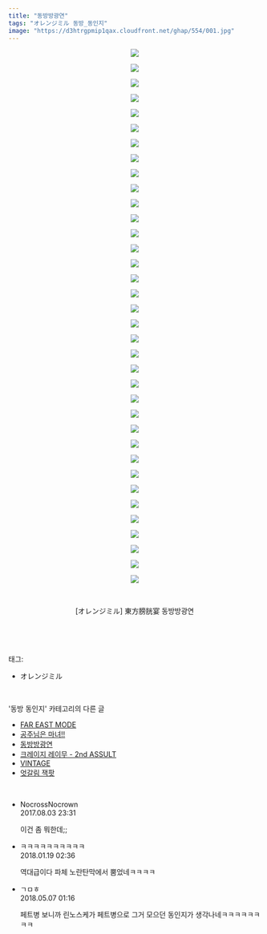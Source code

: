 ```yaml
---
title: "동방방광연"
tags: "オレンジミル 동방_동인지"
image: "https://d3htrgpmip1qax.cloudfront.net/ghap/554/001.jpg"
---
```

<div class="article">
<p style="text-align: center; clear: none; float: none;"><img src="{{ site.imgserver5 }}/ghap/554/001.jpg"/></p>
<p style="text-align: center; clear: none; float: none;"><img src="{{ site.imgserver5 }}/ghap/554/002.jpg"/></p>
<p style="text-align: center; clear: none; float: none;"><img src="{{ site.imgserver5 }}/ghap/554/003.jpg"/></p>
<p style="text-align: center; clear: none; float: none;"><img src="{{ site.imgserver5 }}/ghap/554/004.jpg"/></p>
<p style="text-align: center; clear: none; float: none;"><img src="{{ site.imgserver5 }}/ghap/554/005.jpg"/></p>
<p style="text-align: center; clear: none; float: none;"><img src="{{ site.imgserver5 }}/ghap/554/006.jpg"/></p>
<p style="text-align: center; clear: none; float: none;"><img src="{{ site.imgserver5 }}/ghap/554/007.jpg"/></p>
<p style="text-align: center; clear: none; float: none;"><img src="{{ site.imgserver5 }}/ghap/554/008.jpg"/></p>
<p style="text-align: center; clear: none; float: none;"><img src="{{ site.imgserver5 }}/ghap/554/009.jpg"/></p>
<p style="text-align: center; clear: none; float: none;"><img src="{{ site.imgserver5 }}/ghap/554/010.jpg"/></p>
<p style="text-align: center; clear: none; float: none;"><img src="{{ site.imgserver5 }}/ghap/554/011.jpg"/></p>
<p style="text-align: center; clear: none; float: none;"><img src="{{ site.imgserver5 }}/ghap/554/012.jpg"/></p>
<p style="text-align: center; clear: none; float: none;"><img src="{{ site.imgserver5 }}/ghap/554/013.jpg"/></p>
<p style="text-align: center; clear: none; float: none;"><img src="{{ site.imgserver5 }}/ghap/554/014.jpg"/></p>
<p style="text-align: center; clear: none; float: none;"><img src="{{ site.imgserver5 }}/ghap/554/015.jpg"/></p>
<p style="text-align: center; clear: none; float: none;"><img src="{{ site.imgserver5 }}/ghap/554/016.jpg"/></p>
<p style="text-align: center; clear: none; float: none;"><img src="{{ site.imgserver5 }}/ghap/554/017.jpg"/></p>
<p style="text-align: center; clear: none; float: none;"><img src="{{ site.imgserver5 }}/ghap/554/018.jpg"/></p>
<p style="text-align: center; clear: none; float: none;"><img src="{{ site.imgserver5 }}/ghap/554/019.jpg"/></p>
<p style="text-align: center; clear: none; float: none;"><img src="{{ site.imgserver5 }}/ghap/554/020.jpg"/></p>
<p style="text-align: center; clear: none; float: none;"><img src="{{ site.imgserver5 }}/ghap/554/021.jpg"/></p>
<p style="text-align: center; clear: none; float: none;"><img src="{{ site.imgserver5 }}/ghap/554/022.jpg"/></p>
<p style="text-align: center; clear: none; float: none;"><img src="{{ site.imgserver5 }}/ghap/554/023.jpg"/></p>
<p style="text-align: center; clear: none; float: none;"><img src="{{ site.imgserver5 }}/ghap/554/024.jpg"/></p>
<p style="text-align: center; clear: none; float: none;"><img src="{{ site.imgserver5 }}/ghap/554/025.jpg"/></p>
<p style="text-align: center; clear: none; float: none;"><img src="{{ site.imgserver5 }}/ghap/554/026.jpg"/></p>
<p style="text-align: center; clear: none; float: none;"><img src="{{ site.imgserver5 }}/ghap/554/027.jpg"/></p>
<p style="text-align: center; clear: none; float: none;"><img src="{{ site.imgserver5 }}/ghap/554/028.jpg"/></p>
<p style="text-align: center; clear: none; float: none;"><img src="{{ site.imgserver5 }}/ghap/554/029.jpg"/></p>
<p style="text-align: center; clear: none; float: none;"><img src="{{ site.imgserver5 }}/ghap/554/030.jpg"/></p>
<p style="text-align: center; clear: none; float: none;"><img src="{{ site.imgserver5 }}/ghap/554/031.jpg"/></p>
<p style="text-align: center; clear: none; float: none;"><img src="{{ site.imgserver5 }}/ghap/554/032.jpg"/></p>
<p style="text-align: center; clear: none; float: none;"><img src="{{ site.imgserver5 }}/ghap/554/033.jpg"/></p>
<p style="text-align: center; clear: none; float: none;"><img src="{{ site.imgserver5 }}/ghap/554/034.jpg"/></p>
<p style="text-align: center; clear: none; float: none;"><img src="{{ site.imgserver5 }}/ghap/554/035.jpg"/></p>
<p style="text-align: center; clear: none; float: none;"><img src="{{ site.imgserver5 }}/ghap/554/036.jpg"/></p>
<p style="text-align: center; clear: none; float: none;"><br/></p>
<p style="text-align: center; clear: none; float: none;">[オレンジミル] 東方膀胱宴 동방방광연</p>
<p style="text-align: center; clear: none; float: none;"><br/></p>
</div><br/>
<div class="tagTrail">
<p>태그: </p>
<ul>
<li>オレンジミル</li>
</ul>
</div><br/>
<div class="another">
<p>'동방 동인지' 카테고리의 다른 글</p>
<ul>
<li><a href="/ghap_556">FAR EAST MODE</a></li>
<li><a href="/ghap_555">공주님은 마녀!!</a></li>
<li><a href="/ghap_554">동방방광연</a></li>
<li><a href="/ghap_553">크레이지 레이무 - 2nd ASSULT</a></li>
<li><a href="/ghap_552">VINTAGE</a></li>
<li><a href="/ghap_550">엇갈림 잭팟</a></li>
</ul>
</div><br/>
<div class="cb_module cb_fluid">
<div class="cb_wrt cb_profile">
<div class="comment">
<ul>
<li class="cb_thumb_off" id="comment15051305">
<div class="cb_comment_area">
<div class="cb_info_area">
<div class="cb_section">
<span class="cb_nick_name">NocrossNocrown</span>
</div>
<div class="cb_section">
<span class="cb_date">2017.08.03 23:31 </span>
</div>
</div>
<div class="cb_dsc_comment">
<p class="cb_dsc">
											이건 좀 뭐한데;;
										</p>
</div>
</div></li>
<li class="cb_thumb_off" id="comment15177565">
<div class="cb_comment_area">
<div class="cb_info_area">
<div class="cb_section">
<span class="cb_nick_name">ㅋㅋㅋㅋㅋㅋㅋㅋㅋㅋ</span>
</div>
<div class="cb_section">
<span class="cb_date">2018.01.19 02:36 </span>
</div>
</div>
<div class="cb_dsc_comment">
<p class="cb_dsc">
											역대급이다 파체 노란탄막에서 뿜었네ㅋㅋㅋㅋ
										</p>
</div>
</div></li>
<li class="cb_thumb_off" id="comment15251575">
<div class="cb_comment_area">
<div class="cb_info_area">
<div class="cb_section">
<span class="cb_nick_name">ㄱㅁㅎ</span>
</div>
<div class="cb_section">
<span class="cb_date">2018.05.07 01:16 </span>
</div>
</div>
<div class="cb_dsc_comment">
<p class="cb_dsc">
											페트병 보니까 린노스케가 페트병으로 그거 모으던 동인지가 생각나네ㅋㅋㅋㅋㅋㅋㅋㅋ
										</p>
</div>
</div></li>
</ul>
</div>
</div><!-- commentList close -->
</div><br/>
